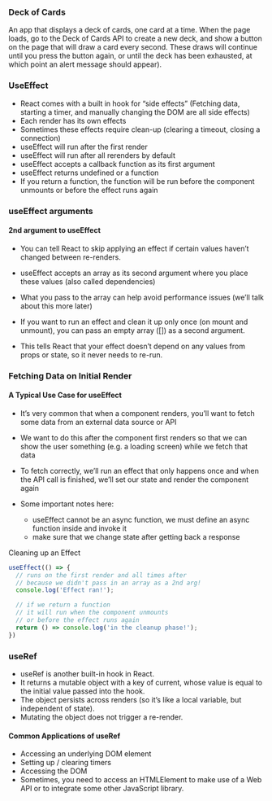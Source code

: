 ### Deck of Cards

An app that displays a deck of cards, one card at a time. When the page loads, go to the Deck of Cards API to create a new deck, and show a button on the page that will draw a card every second. These draws will continue until you press the button again, or until the deck has been exhausted, at which point an alert message should appear).


### UseEffect
- React comes with a built in hook for “side effects” (Fetching data, starting a timer, and manually changing the DOM are all side effects)
- Each render has its own effects
- Sometimes these effects require clean-up (clearing a timeout, closing a connection)
- useEffect will run after the first render
- useEffect will run after all rerenders by default
- useEffect accepts a callback function as its first argument
- useEffect returns undefined or a function
- If you return a function, the function will be run before the component unmounts or before the effect runs again

### useEffect arguments
#### 2nd argument to useEffect
- You can tell React to skip applying an effect if certain values haven’t changed between re-renders.
- useEffect accepts an array as its second argument where you place these values (also called dependencies)
- What you pass to the array can help avoid performance issues (we’ll talk about this more later)
- If you want to run an effect and clean it up only once (on mount and unmount), you can pass an empty array ([]) as a second argument.

- This tells React that your effect doesn’t depend on any values from props or state, so it never needs to re-run.


### Fetching Data on Initial Render
#### A Typical Use Case for useEffect
- It’s very common that when a component renders, you’ll want to fetch some data from an external data source or API
- We want to do this after the component first renders so that we can show the user something (e.g. a loading screen) while we fetch that data
- To fetch correctly, we’ll run an effect that only happens once and when the API call is finished, we’ll set our state and render the component again
- Some important notes here:

  - useEffect cannot be an async function, we must define an async function inside and invoke it
  - make sure that we change state after getting back a response

Cleaning up an Effect

```js
useEffect(() => {
  // runs on the first render and all times after
  // because we didn't pass in an array as a 2nd arg!
  console.log('Effect ran!');

  // if we return a function
  // it will run when the component unmounts
  // or before the effect runs again
  return () => console.log('in the cleanup phase!');
})
```

### useRef

- useRef is another built-in hook in React.
- It returns a mutable object with a key of current, whose value is equal to the initial value passed into the hook.
- The object persists across renders (so it’s like a local variable, but independent of state).
- Mutating the object does not trigger a re-render.
#### Common Applications of useRef
- Accessing an underlying DOM element
- Setting up / clearing timers
- Accessing the DOM
- Sometimes, you need to access an HTMLElement to make use of a Web API or to integrate some other JavaScript library.




